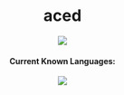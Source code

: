 <h1 align="center">aced</h1>
<a href="https://github.com/realveal"></a>

<p align="center">
<a href="https://visitorbadge.io/status?path=https%3A%2F%2Fgithub.com%2Facedeu"><img src="https://api.visitorbadge.io/api/visitors?path=https%3A%2F%2Fgithub.com%2Facedeu&label=VISITORS&countColor=%23006eff" /></a></p>
<h4 align="center">Current Known Languages:</h5>
<p align="center">
           <img src="https://skillicons.dev/icons?i=js,nodejs,lua"/>
</p>

<br>

